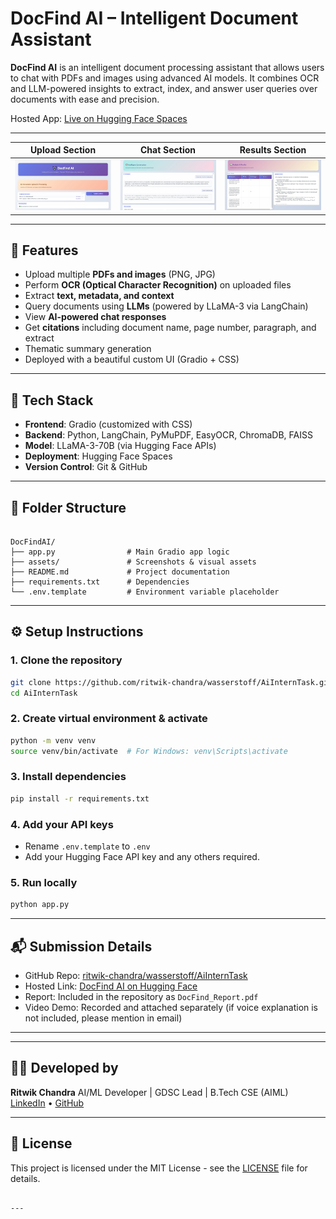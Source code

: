 

# DocFind AI – Intelligent Document Assistant

**DocFind AI** is an intelligent document processing assistant that allows users to chat with PDFs and images using advanced AI models. It combines OCR and LLM-powered insights to extract, index, and answer user queries over documents with ease and precision.

Hosted App: [Live on Hugging Face Spaces](https://huggingface.co/spaces/Ritwik1607/DocFindAI)

---
| Upload Section | Chat Section | Results Section |
|----------------|--------------|-----------------|
| ![Upload](assets/Screenshot%202025-06-13%20053911.jpg) | ![Chat](assets/Screenshot%202025-06-13%20053941.jpg) | ![Results](assets/Screenshot%202025-06-13%20054003.jpg) |


---

## 🚀 Features

- Upload multiple **PDFs and images** (PNG, JPG)
- Perform **OCR (Optical Character Recognition)** on uploaded files
- Extract **text, metadata, and context**
- Query documents using **LLMs** (powered by LLaMA-3 via LangChain)
- View **AI-powered chat responses**
- Get **citations** including document name, page number, paragraph, and extract
- Thematic summary generation
- Deployed with a beautiful custom UI (Gradio + CSS)

---

## 🧠 Tech Stack

- **Frontend**: Gradio (customized with CSS)
- **Backend**: Python, LangChain, PyMuPDF, EasyOCR, ChromaDB, FAISS
- **Model**: LLaMA-3-70B (via Hugging Face APIs)
- **Deployment**: Hugging Face Spaces
- **Version Control**: Git & GitHub

---

## 📂 Folder Structure

```

DocFindAI/
├── app.py                # Main Gradio app logic
├── assets/               # Screenshots & visual assets
├── README.md             # Project documentation
├── requirements.txt      # Dependencies
└── .env.template         # Environment variable placeholder

````

---


## ⚙️ Setup Instructions

### 1. Clone the repository

```bash
git clone https://github.com/ritwik-chandra/wasserstoff/AiInternTask.git
cd AiInternTask
````

### 2. Create virtual environment & activate

```bash
python -m venv venv
source venv/bin/activate  # For Windows: venv\Scripts\activate
```

### 3. Install dependencies

```bash
pip install -r requirements.txt
```

### 4. Add your API keys

* Rename `.env.template` to `.env`
* Add your Hugging Face API key and any others required.

### 5. Run locally

```bash
python app.py
```

---

## 📬 Submission Details

* GitHub Repo: [ritwik-chandra/wasserstoff/AiInternTask](https://github.com/ritwik-chandra/wasserstoff/AiInternTask)
* Hosted Link: [DocFind AI on Hugging Face](https://huggingface.co/spaces/Ritwik1607/DocFindAI)
* Report: Included in the repository as `DocFind_Report.pdf`
* Video Demo: Recorded and attached separately (if voice explanation is not included, please mention in email)

---



---

## 👨‍💻 Developed by

**Ritwik Chandra**
AI/ML Developer | GDSC Lead | B.Tech CSE (AIML)
[LinkedIn](https://linkedin.com/in/ritwik1607) • [GitHub](https://github.com/ritwik-chandra)

---

## 📝 License

This project is licensed under the MIT License - see the [LICENSE](LICENSE) file for details.

```

---

```
